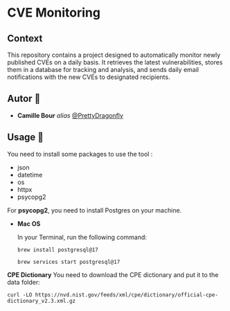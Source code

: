 # CVE Monitoring

## Context

This repository contains a project designed to automatically monitor newly published CVEs on a daily basis. It retrieves the latest vulnerabilities, stores them in a database for tracking and analysis, and sends daily email notifications with the new CVEs to designated recipients.

## Autor :bust_in_silhouette:

* **Camille Bour** _alias_ [@PrettyDragonfly](https://github.com/PrettyDragonfly)

## Usage 🚀

You need to install some packages to use the tool :
* json
* datetime
* os
* httpx
* psycopg2

For **psycopg2**, you need to install Postgres on your machine.

* **Mac OS**

    In your Terminal, run the following command:
    
  ``brew install postgresql@17``
   
    ``brew services start postgresql@17``

    
**CPE Dictionary**
You need to download the CPE dictionary and put it to the data folder:

``curl -LO https://nvd.nist.gov/feeds/xml/cpe/dictionary/official-cpe-dictionary_v2.3.xml.gz``